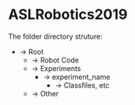 # ASLRobotics2019

The folder directory struture:
* -> Root
  * -> Robot Code
  * -> Experiments
    * -> experiment_name
      * -> Classfiles, etc
  * -> Other
